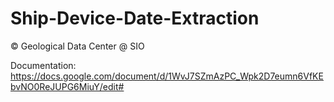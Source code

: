 # Ship-Device-Date-Extraction

© Geological Data Center @ SIO

Documentation: https://docs.google.com/document/d/1WvJ7SZmAzPC_Wpk2D7eumn6VfKEbvNO0ReJUPG6MiuY/edit#
